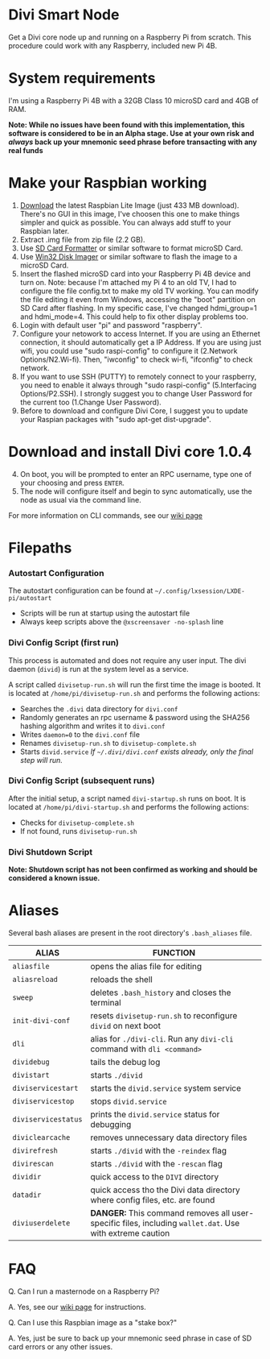 # Divi Smart Node
Get a Divi core node up and running on a Raspberry Pi from scratch. This procedure could work with any Raspberry, included new Pi 4B.

# System requirements
I'm using a Raspberry Pi 4B with a 32GB Class 10 microSD card and 4GB of RAM.

**Note: While no issues have been found with this implementation, this software is considered to be in an Alpha stage. Use at your own risk and *always* back up your mnemonic seed phrase before transacting with any real funds**

# Make your Raspbian working
1. [Download](https://downloads.raspberrypi.org/raspbian_lite_latest) the latest Raspbian Lite Image (just 433 MB download). There's no GUI in this image, I've choosen this one to make things simpler and quick as possible. You can always add stuff to your Raspbian later.
2. Extract .img file from zip file (2.2 GB).
2. Use [SD Card Formatter](https://www.sdcard.org/downloads/formatter/) or similar software to format microSD Card.
3. Use [Win32 Disk Imager](https://sourceforge.net/projects/win32diskimager/files/latest/download) or similar software to flash the image to a microSD Card.
4. Insert the flashed microSD card into your Raspberry Pi 4B device and turn on. Note: because I'm attached my Pi 4 to an old TV, I had to configure the file config.txt to make my old TV working. You can modify the file editing it even from Windows, accessing the "boot" partition on SD Card after flashing. In my specific case, I've changed hdmi_group=1 and hdmi_mode=4. This could help to fix other display problems too.
5. Login with default user "pi" and password "raspberry".
6. Configure your netowork to access Internet. If you are using an Ethernet connection, it should automatically get a IP Address. If you are using just wifi, you could use "sudo raspi-config" to configure it (2.Network Options/N2.Wi-fi). Then, "iwconfig" to check wi-fi, "ifconfig" to check network.
7. If you want to use SSH (PUTTY) to remotely connect to your raspberry, you need to enable it always through "sudo raspi-config" (5.Interfacing Options/P2.SSH). I strongly suggest you to change User Password for the current too (1.Change User Password).
8. Before to download and configure Divi Core, I suggest you to update your Raspian packages with "sudo apt-get dist-upgrade".

# Download and install Divi core 1.0.4


4. On boot, you will be prompted to enter an RPC username, type one of your choosing and press `ENTER`.
5. The node will configure itself and begin to sync automatically, use the node as usual via the command line.

For more information on CLI commands, see our [wiki page](https://wiki.diviproject.org/#divi-cli)

# Filepaths

### Autostart Configuration

The autostart configuration can be found at `~/.config/lxsession/LXDE-pi/autostart`

* Scripts will be run at startup using the autostart file
* Always keep scripts above the `@xscreensaver -no-splash` line

### Divi Config Script (first run)

This process is automated and does not require any user input. The divi daemon (`divid`) is run at the system level as a service. 

A script called `divisetup-run.sh` will run the first time the image is booted. It is located at `/home/pi/divisetup-run.sh` and performs the following actions:

* Searches the `.divi` data directory for `divi.conf`
* Randomly generates an rpc username & password using the SHA256 hashing algorithm and writes it to `divi.conf`
* Writes `daemon=0` to the `divi.conf` file
* Renames `divisetup-run.sh` to `divisetup-complete.sh`
* Starts `divid.service`
*If `~/.divi/divi.conf` exists already, only the final step will run.*

### Divi Config Script (subsequent runs)

After the initial setup, a script named `divi-startup.sh` runs on boot. It is located at `/home/pi/divi-startup.sh` and performs the following actions:

* Checks for `divisetup-complete.sh`
* If not found, runs `divisetup-run.sh`

### Divi Shutdown Script

**Note: Shutdown script has not been confirmed as working and should be considered a known issue.**

# Aliases

Several bash aliases are present in the root directory's `.bash_aliases` file. 

| ALIAS | FUNCTION  |
| ---   | ---       |
| `aliasfile`       | opens the alias file for editing  |
| `aliasreload`     | reloads the shell                 |
| `sweep`           | deletes `.bash_history` and closes the terminal |
| `init-divi-conf`  | resets `divisetup-run.sh` to reconfigure `divid` on next boot |
| `dli`             | alias for `./divi-cli`. Run any `divi-cli` command with `dli <command>` |
| `dividebug`       | tails the debug log |
| `divistart`       | starts `./divid`  |
| `diviservicestart`| starts the `divid.service` system service |
| `diviservicestop` | stops `divid.service` |
| `diviservicestatus`| prints the `divid.service` status for debugging |
| `diviclearcache`  | removes unnecessary data directory files |
| `divirefresh`     | starts `./divid` with the `-reindex` flag |
| `divirescan`      | starts `./divid` with the `-rescan` flag |
| `dividir`         | quick access to the `DIVI` directory  |
| `datadir`         | quick access tho the Divi data directory where config files, etc. are found | 
| `diviuserdelete`  | **DANGER:** This command removes all user-specific files, including `wallet.dat`. Use with extreme caution|




# FAQ

Q. Can I run a masternode on a Raspberry Pi?

A. Yes, see our [wiki page](https://wiki.diviproject.org/#masternode-setup-guide) for instructions.

Q. Can I use this Raspbian image as a "stake box?"

A. Yes, just be sure to back up your mnemonic seed phrase in case of SD card errors or any other issues.
